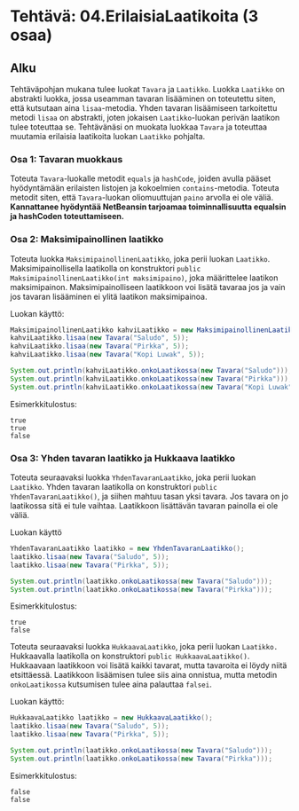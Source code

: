 # Tehtävä: 04.ErilaisiaLaatikoita (3 osaa)

## Alku

Tehtäväpohjan mukana tulee luokat `Tavara` ja `Laatikko`. 
Luokka `Laatikko` on abstrakti luokka, 
jossa useamman tavaran lisääminen on toteutettu siten, 
että kutsutaan aina `lisaa`-metodia. 
Yhden tavaran lisäämiseen tarkoitettu metodi `lisaa` on abstrakti, 
joten jokaisen `Laatikko`-luokan perivän laatikon tulee toteuttaa se. 
Tehtävänäsi on muokata luokkaa `Tavara` ja toteuttaa muutamia 
erilaisia laatikoita luokan `Laatikko` pohjalta.

### Osa 1: Tavaran muokkaus

Toteuta `Tavara`-luokalle metodit `equals` ja `hashCode`, 
joiden avulla pääset hyödyntämään erilaisten listojen ja kokoelmien 
`contains`-metodia. 
Toteuta metodit siten, että `Tavara`-luokan oliomuuttujan `paino` arvolla 
ei ole väliä. **Kannattanee hyödyntää NetBeansin tarjoamaa 
toiminnallisuutta equalsin ja hashCoden toteuttamiseen.**

### Osa 2: Maksimipainollinen laatikko

Toteuta luokka `MaksimipainollinenLaatikko`, joka perii luokan `Laatikko`. 
Maksimipainollisella laatikolla on konstruktori 
`public MaksimipainollinenLaatikko(int maksimipaino)`, 
joka määrittelee laatikon maksimipainon. 
Maksimipainolliseen laatikkoon voi lisätä tavaraa jos ja vain jos tavaran 
lisääminen ei ylitä laatikon maksimipainoa.

Luokan käyttö:

```java
MaksimipainollinenLaatikko kahviLaatikko = new MaksimipainollinenLaatikko(10);
kahviLaatikko.lisaa(new Tavara("Saludo", 5));
kahviLaatikko.lisaa(new Tavara("Pirkka", 5));
kahviLaatikko.lisaa(new Tavara("Kopi Luwak", 5));

System.out.println(kahviLaatikko.onkoLaatikossa(new Tavara("Saludo")));
System.out.println(kahviLaatikko.onkoLaatikossa(new Tavara("Pirkka")));
System.out.println(kahviLaatikko.onkoLaatikossa(new Tavara("Kopi Luwak")));
```

Esimerkkitulostus:

```
true
true
false
```

### Osa 3: Yhden tavaran laatikko ja Hukkaava laatikko

Toteuta seuraavaksi luokka `YhdenTavaranLaatikko`, joka perii luokan 
`Laatikko`. Yhden tavaran laatikolla on konstruktori 
`public YhdenTavaranLaatikko()`, 
ja siihen mahtuu tasan yksi tavara. 
Jos tavara on jo laatikossa sitä ei tule vaihtaa. 
Laatikkoon lisättävän tavaran painolla ei ole väliä.


Luokan käyttö

```java
YhdenTavaranLaatikko laatikko = new YhdenTavaranLaatikko();
laatikko.lisaa(new Tavara("Saludo", 5));
laatikko.lisaa(new Tavara("Pirkka", 5));

System.out.println(laatikko.onkoLaatikossa(new Tavara("Saludo")));
System.out.println(laatikko.onkoLaatikossa(new Tavara("Pirkka")));
```

Esimerkkitulostus:


```
true
false
```

Toteuta seuraavaksi luokka `HukkaavaLaatikko`, joka perii 
luokan `Laatikko.`
Hukkaavalla laatikolla on konstruktori 
`public HukkaavaLaatikko()`. 
Hukkaavaan laatikkoon voi lisätä kaikki tavarat, mutta tavaroita ei löydy 
niitä etsittäessä. 
Laatikkoon lisäämisen tulee siis aina onnistua, 
mutta metodin `onkoLaatikossa` kutsumisen tulee aina palauttaa `falsei`.

Luokan käyttö:

```java
HukkaavaLaatikko laatikko = new HukkaavaLaatikko();
laatikko.lisaa(new Tavara("Saludo", 5));
laatikko.lisaa(new Tavara("Pirkka", 5));

System.out.println(laatikko.onkoLaatikossa(new Tavara("Saludo")));
System.out.println(laatikko.onkoLaatikossa(new Tavara("Pirkka")));
```

Esimerkkitulostus:

```
false
false
```


